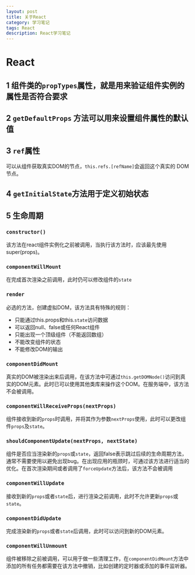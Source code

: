 ```yaml
---
layout: post
title: 关于React
category: 学习笔记
tags: React
description: React学习笔记
---
```


# React
## 1 组件类的`propTypes`属性，就是用来验证组件实例的属性是否符合要求
## 2 `getDefaultProps` 方法可以用来设置组件属性的默认值
## 3 `ref`属性
可以从组件获取真实DOM的节点，`this.refs.[refName]`会返回这个真实的 DOM 节点。
## 4 `getInitialState`方法用于定义初始状态
## 5 生命周期
### `constructor()`
该方法在react组件实例化之前被调用，当执行该方法时，应该最先使用super(props)。
### `componentWillMount`
在完成首次渲染之前调用，此时仍可以修改组件的`state`
### `render`
必选的方法，创建虚拟DOM，该方法具有特殊的规则：
   * 只能通过this.props和this.`state`访问数据
   * 可以返回null、false或任何React组件
   * 只能出现一个顶级组件（不能返回数组）
   * 不能改变组件的状态
   * 不能修改DOM的输出

### `componentDidMount`
真实的DOM被渲染出来后调用，在该方法中可通过`this.getDOMNode()`访问到真实的DOM元素。此时已可以使用其他类库来操作这个DOM。在服务端中，该方法不会被调用。
### `componentWillReceiveProps(nextProps)`
组件接收到新的`props`时调用，并将其作为参数`nextProps`使用，此时可以更改组件`props`及`state`。
### `shouldComponentUpdate(nextProps, nextState)`
组件是否应当渲染新的`props`或`state`，返回false表示跳过后续的生命周期方法，通常不需要使用以避免出现bug。在出现应用的瓶颈时，可通过该方法进行适当的优化。在首次渲染期间或者调用了`forceUpdate`方法后，该方法不会被调用
### `componentWillUpdate`
接收到新的`props`或者`state`后，进行渲染之前调用，此时不允许更新`props`或`state`。
### `componentDidUpdate`
完成渲染新的`props`或者`state`后调用，此时可以访问到新的DOM元素。
### `componentWillUnmount`
组件被移除之前被调用，可以用于做一些清理工作，在`componentDidMount`方法中添加的所有任务都需要在该方法中撤销，比如创建的定时器或添加的事件监听器。

